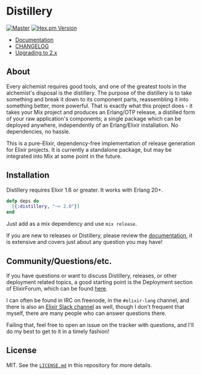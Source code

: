 # Distillery

[![Master](https://travis-ci.org/bitwalker/distillery.svg?branch=master)](https://travis-ci.org/bitwalker/distillery)
[![Hex.pm Version](http://img.shields.io/hexpm/v/distillery.svg?style=flat)](https://hex.pm/packages/distillery)

  * [Documentation](https://hexdocs.pm/distillery)
  * [CHANGELOG](https://hexdocs.pm/distillery/changelog.html)
  * [Upgrading to 2.x](https://hexdocs.pm/distillery/upgrading_to_2_0.html)

## About

Every alchemist requires good tools, and one of the greatest tools in the alchemist's disposal
is the distillery. The purpose of the distillery is to take something and break it down to its
component parts, reassembling it into something better, more powerful. That is exactly
what this project does - it takes your Mix project and produces an Erlang/OTP release, a
distilled form of your raw application's components; a single package which can be deployed anywhere,
independently of an Erlang/Elixir installation. No dependencies, no hassle.

This is a pure-Elixir, dependency-free implementation of release generation for Elixir projects.
It is currently a standalone package, but may be integrated into Mix at some point in the future.

## Installation

Distillery requires Elixir 1.6 or greater. It works with Erlang 20+.

```elixir
defp deps do
  [{:distillery, "~> 2.0"}]
end
```

Just add as a mix dependency and use `mix release`.

If you are new to releases or Distillery, please review the [documentation](https://hexdocs.pm/distillery),
it is extensive and covers just about any question you may have!

## Community/Questions/etc.

If you have questions or want to discuss Distillery, releases, or other deployment
related topics, a good starting point is the Deployment section of ElixirForum, which
can be found [here](https://elixirforum.com/c/dedicated-sections/deployment).

I can often be found in IRC on freenode, in the `#elixir-lang` channel, and there is
also an [Elixir Slack channel](https://elixir-slackin.herokuapp.com) as well, though I don't frequent that myself, there are
many people who can answer questions there.

Failing that, feel free to open an issue on the tracker with questions, and I'll do my
best to get to it in a timely fashion!

## License

MIT. See the [`LICENSE.md`](https://github.com/bitwalker/distillery/blob/master/LICENSE.md) in this repository for more details.
